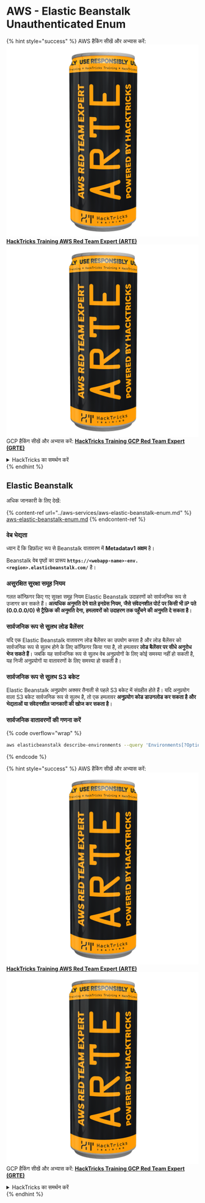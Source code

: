 # AWS - Elastic Beanstalk Unauthenticated Enum

{% hint style="success" %}
AWS हैकिंग सीखें और अभ्यास करें:<img src="../../../.gitbook/assets/image (1) (1) (1).png" alt="" data-size="line">[**HackTricks Training AWS Red Team Expert (ARTE)**](https://training.hacktricks.xyz/courses/arte)<img src="../../../.gitbook/assets/image (1) (1) (1).png" alt="" data-size="line">\
GCP हैकिंग सीखें और अभ्यास करें: <img src="../../../.gitbook/assets/image (2).png" alt="" data-size="line">[**HackTricks Training GCP Red Team Expert (GRTE)**<img src="../../../.gitbook/assets/image (2).png" alt="" data-size="line">](https://training.hacktricks.xyz/courses/grte)

<details>

<summary>HackTricks का समर्थन करें</summary>

* [**सदस्यता योजनाएँ**](https://github.com/sponsors/carlospolop) देखें!
* **हमारे** 💬 [**Discord समूह**](https://discord.gg/hRep4RUj7f) या [**telegram समूह**](https://t.me/peass) में शामिल हों या **Twitter** 🐦 पर हमें **फॉलो करें** [**@hacktricks\_live**](https://twitter.com/hacktricks_live)**.**
* **हैकिंग ट्रिक्स साझा करें और** [**HackTricks**](https://github.com/carlospolop/hacktricks) और [**HackTricks Cloud**](https://github.com/carlospolop/hacktricks-cloud) गिटहब रिपोजिटरी में PR सबमिट करें।

</details>
{% endhint %}

## Elastic Beanstalk

अधिक जानकारी के लिए देखें:

{% content-ref url="../aws-services/aws-elastic-beanstalk-enum.md" %}
[aws-elastic-beanstalk-enum.md](../aws-services/aws-elastic-beanstalk-enum.md)
{% endcontent-ref %}

### वेब भेद्यता

ध्यान दें कि डिफ़ॉल्ट रूप से Beanstalk वातावरण में **Metadatav1 अक्षम** है।

Beanstalk वेब पृष्ठों का प्रारूप **`https://<webapp-name>-env.<region>.elasticbeanstalk.com/`** है।

### असुरक्षित सुरक्षा समूह नियम

गलत कॉन्फ़िगर किए गए सुरक्षा समूह नियम Elastic Beanstalk उदाहरणों को सार्वजनिक रूप से उजागर कर सकते हैं। **अत्यधिक अनुमति देने वाले इनग्रेस नियम, जैसे संवेदनशील पोर्ट पर किसी भी IP पते (0.0.0.0/0) से ट्रैफ़िक की अनुमति देना, हमलावरों को उदाहरण तक पहुँचने की अनुमति दे सकता है**।

### सार्वजनिक रूप से सुलभ लोड बैलेंसर

यदि एक Elastic Beanstalk वातावरण लोड बैलेंसर का उपयोग करता है और लोड बैलेंसर को सार्वजनिक रूप से सुलभ होने के लिए कॉन्फ़िगर किया गया है, तो हमलावर **लोड बैलेंसर पर सीधे अनुरोध भेज सकते हैं**। जबकि यह सार्वजनिक रूप से सुलभ वेब अनुप्रयोगों के लिए कोई समस्या नहीं हो सकती है, यह निजी अनुप्रयोगों या वातावरणों के लिए समस्या हो सकती है।

### सार्वजनिक रूप से सुलभ S3 बकेट

Elastic Beanstalk अनुप्रयोग अक्सर तैनाती से पहले S3 बकेट में संग्रहीत होते हैं। यदि अनुप्रयोग वाला S3 बकेट सार्वजनिक रूप से सुलभ है, तो एक हमलावर **अनुप्रयोग कोड डाउनलोड कर सकता है और भेद्यताओं या संवेदनशील जानकारी की खोज कर सकता है**।

### सार्वजनिक वातावरणों की गणना करें

{% code overflow="wrap" %}
```bash
aws elasticbeanstalk describe-environments --query 'Environments[?OptionSettings[?OptionName==`aws:elbv2:listener:80:defaultProcess` && contains(OptionValue, `redirect`)]].{EnvironmentName:EnvironmentName, ApplicationName:ApplicationName, Status:Status}' --output table
```
{% endcode %}

{% hint style="success" %}
AWS हैकिंग सीखें और अभ्यास करें:<img src="../../../.gitbook/assets/image (1) (1) (1).png" alt="" data-size="line">[**HackTricks Training AWS Red Team Expert (ARTE)**](https://training.hacktricks.xyz/courses/arte)<img src="../../../.gitbook/assets/image (1) (1) (1).png" alt="" data-size="line">\
GCP हैकिंग सीखें और अभ्यास करें: <img src="../../../.gitbook/assets/image (2).png" alt="" data-size="line">[**HackTricks Training GCP Red Team Expert (GRTE)**<img src="../../../.gitbook/assets/image (2).png" alt="" data-size="line">](https://training.hacktricks.xyz/courses/grte)

<details>

<summary>HackTricks का समर्थन करें</summary>

* [**सदस्यता योजनाएँ**](https://github.com/sponsors/carlospolop) देखें!
* **हमारे** 💬 [**Discord समूह**](https://discord.gg/hRep4RUj7f) या [**telegram समूह**](https://t.me/peass) में शामिल हों या **Twitter** 🐦 पर हमें **फॉलो** करें [**@hacktricks\_live**](https://twitter.com/hacktricks_live)**.**
* **हैकिंग ट्रिक्स साझा करें और** [**HackTricks**](https://github.com/carlospolop/hacktricks) और [**HackTricks Cloud**](https://github.com/carlospolop/hacktricks-cloud) github रिपोजिटरी में PRs सबमिट करें।

</details>
{% endhint %}
